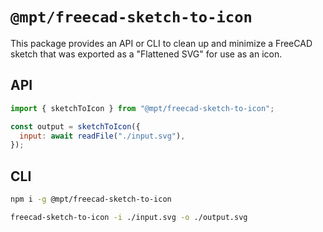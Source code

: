 # `@mpt/freecad-sketch-to-icon`
This package provides an API or CLI to clean up and minimize a FreeCAD sketch that was exported as a "Flattened SVG" for use as an icon.

## API
```js
import { sketchToIcon } from "@mpt/freecad-sketch-to-icon";

const output = sketchToIcon({
  input: await readFile("./input.svg"),
});
```

## CLI
```bash
npm i -g @mpt/freecad-sketch-to-icon

freecad-sketch-to-icon -i ./input.svg -o ./output.svg
```

